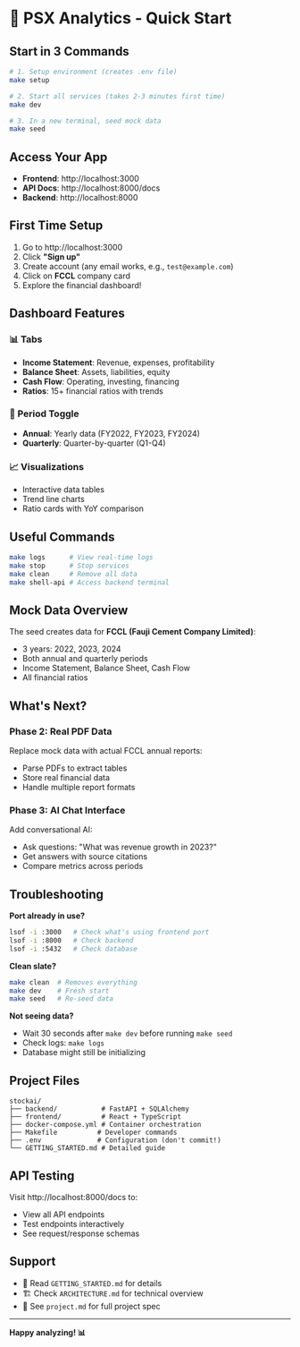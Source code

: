# 🚀 PSX Analytics - Quick Start

## Start in 3 Commands

```bash
# 1. Setup environment (creates .env file)
make setup

# 2. Start all services (takes 2-3 minutes first time)
make dev

# 3. In a new terminal, seed mock data
make seed
```

## Access Your App

- **Frontend**: http://localhost:3000
- **API Docs**: http://localhost:8000/docs
- **Backend**: http://localhost:8000

## First Time Setup

1. Go to http://localhost:3000
2. Click **"Sign up"**
3. Create account (any email works, e.g., `test@example.com`)
4. Click on **FCCL** company card
5. Explore the financial dashboard!

## Dashboard Features

### 📊 Tabs
- **Income Statement**: Revenue, expenses, profitability
- **Balance Sheet**: Assets, liabilities, equity
- **Cash Flow**: Operating, investing, financing
- **Ratios**: 15+ financial ratios with trends

### 🔄 Period Toggle
- **Annual**: Yearly data (FY2022, FY2023, FY2024)
- **Quarterly**: Quarter-by-quarter (Q1-Q4)

### 📈 Visualizations
- Interactive data tables
- Trend line charts
- Ratio cards with YoY comparison

## Useful Commands

```bash
make logs      # View real-time logs
make stop      # Stop services
make clean     # Remove all data
make shell-api # Access backend terminal
```

## Mock Data Overview

The seed creates data for **FCCL (Fauji Cement Company Limited)**:
- 3 years: 2022, 2023, 2024
- Both annual and quarterly periods
- Income Statement, Balance Sheet, Cash Flow
- All financial ratios

## What's Next?

### Phase 2: Real PDF Data
Replace mock data with actual FCCL annual reports:
- Parse PDFs to extract tables
- Store real financial data
- Handle multiple report formats

### Phase 3: AI Chat Interface
Add conversational AI:
- Ask questions: "What was revenue growth in 2023?"
- Get answers with source citations
- Compare metrics across periods

## Troubleshooting

**Port already in use?**
```bash
lsof -i :3000   # Check what's using frontend port
lsof -i :8000   # Check backend
lsof -i :5432   # Check database
```

**Clean slate?**
```bash
make clean  # Removes everything
make dev    # Fresh start
make seed   # Re-seed data
```

**Not seeing data?**
- Wait 30 seconds after `make dev` before running `make seed`
- Check logs: `make logs`
- Database might still be initializing

## Project Files

```
stockai/
├── backend/           # FastAPI + SQLAlchemy
├── frontend/          # React + TypeScript
├── docker-compose.yml # Container orchestration
├── Makefile          # Developer commands
├── .env              # Configuration (don't commit!)
└── GETTING_STARTED.md # Detailed guide
```

## API Testing

Visit http://localhost:8000/docs to:
- View all API endpoints
- Test endpoints interactively
- See request/response schemas

## Support

- 📖 Read `GETTING_STARTED.md` for details
- 🏗️ Check `ARCHITECTURE.md` for technical overview
- 📝 See `project.md` for full project spec

---

**Happy analyzing! 📊**
